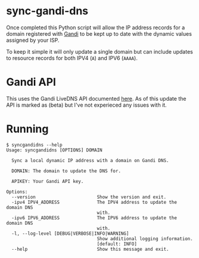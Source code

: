 # sync-gandi-dns

Once completed this Python script will allow the IP address records for a domain registered with 
[Gandi](https://www.gandi.net) to be kept up to date with the dynamic values assigned by your ISP.

To keep it simple it will only update a single domain but can include updates to resource records for both IPV4 (`A`) 
and IPV6 (`AAAA`).

# Gandi API

This uses the Gandi LiveDNS API documented [here](https://api.gandi.net/docs/livedns/). As of this update the API is 
marked as (beta) but I've not experieced any issues with it.

# Running

```
$ syncgandidns --help
Usage: syncgandidns [OPTIONS] DOMAIN

  Sync a local dynamic IP address with a domain on Gandi DNS.

  DOMAIN: The domain to update the DNS for.

  APIKEY: Your Gandi API key.

Options:
  --version                       Show the version and exit.
  -ipv4 IPV4_ADDRESS              The IPV4 address to update the domain DNS
                                  with.
  -ipv6 IPV6_ADDRESS              The IPV6 address to update the domain DNS
                                  with.
  -l, --log-level [DEBUG|VERBOSE|INFO|WARNING]
                                  Show additional logging information.
                                  [default: INFO]
  --help                          Show this message and exit.
```
